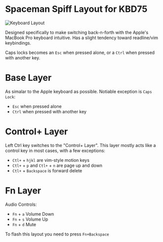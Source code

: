 # Spaceman Spiff Layout for KBD75

![Keyboard Layout](https://i.imgur.com/tQLYDvu.png)

<!-- http://www.keyboard-layout-editor.com/#/gists/c1e8a15c68e4c52eed84653f21ae2d29 -->

Designed specifically to make switching back-n-forth with the Apple's MacBook Pro keyboard intuitive. Has a slight tendency toward readline/vim keybindings.

Caps locks becomes an `Esc` when pressed alone, or a `Ctrl` when pressed with another key.

# Base Layer

As simalar to the Apple keyboard as possible. Notiable exception is `Caps Lock`:
- `Esc` when pressed alone
- `Ctrl` when pressed with another key

# Control+ Layer

Left Ctrl key switches to the "Control+ Layer". This layer mostly acts like a control key in most cases, with a few exceptions:

- `Ctl+` + `hjkl` are vim-style motion keys
- `Ctl+` + `p` and `Ctl+` + `n` are page up and down
- `Ctl+` + `Backspace` is forward delete

# Fn Layer

Audio Controls:
- `Fn` + `a` Volume Down
- `Fn` + `s` Volume Up
- `Fn` + `d` Mute

To flash this layout you need to press `Fn+Backspace`



